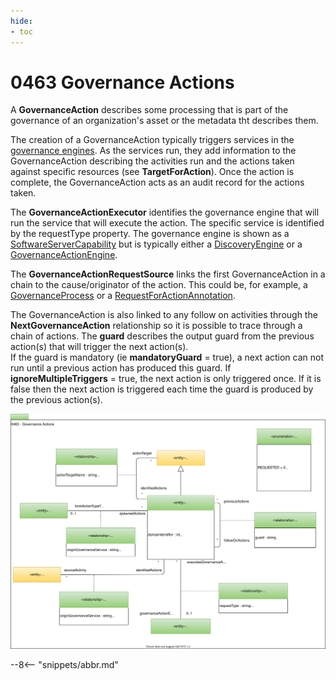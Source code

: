 ```yaml
---
hide:
- toc
---
```


<!-- SPDX-License-Identifier: CC-BY-4.0 -->
<!-- Copyright Contributors to the ODPi Egeria project. -->

# 0463 Governance Actions

A **GovernanceAction** describes some processing that is part of the governance
of an organization's asset or the metadata tht describes them.

The creation of a GovernanceAction typically triggers
services in the [governance engines](../../../open-metadata-implementation/admin-services/docs/concepts/engine-host.md).
As the services run, they add information to the GovernanceAction describing the
activities run and the actions taken against specific resources (see **TargetForAction**).
Once the action is complete,
the GovernanceAction acts as an audit record for the actions taken.

The **GovernanceActionExecutor** identifies the governance engine
that will run the service that will execute the action.  The specific service is
identified by the requestType property.
The governance engine is shown as a [SoftwareServerCapability](/egeria-docs/types/0/0042-Software-Server-Capabilities)
but is typically either a [DiscoveryEngine](/egeria-docs/types/6/0601-Open-Discovery-Engine) or
a [GovernanceActionEngine](/egeria-docs/types/4/0461-Governance-Engines).

The **GovernanceActionRequestSource** links the first GovernanceAction
in a chain to the cause/originator of the action.  This could be, for example,
a [GovernanceProcess](/egeria-docs/types/4/0430-Technical-Controls) or a
[RequestForActionAnnotation](/egeria-docs/types/6/0690-Request-for-Action).

The GovernanceAction is also linked to
any follow on activities through the **NextGovernanceAction**
relationship so it is possible to trace through a chain of actions.
The **guard** describes the output guard from the previous action(s)
that will trigger the next action(s).  
If the guard is mandatory (ie **mandatoryGuard** = true),
a next action can not run until a previous action has produced this guard.
If **ignoreMultipleTriggers** = true, the next action is only triggered once.
If it is false then the next action is triggered each time the guard is produced
by the previous action(s).

![UML](0463-Governance-Actions.svg)


--8<-- "snippets/abbr.md"